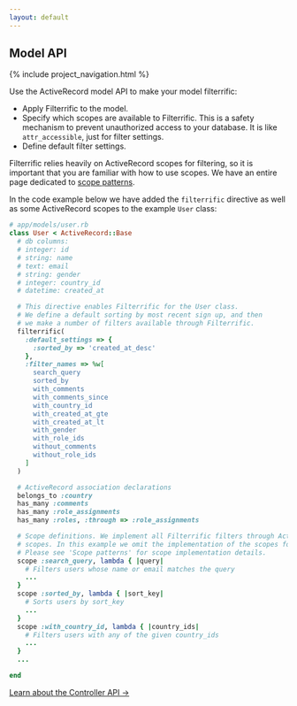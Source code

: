 ```yaml
---
layout: default
---
```


<div class="page-header">
  <h2>Model API</h2>
</div>

{% include project_navigation.html %}

Use the ActiveRecord model API to make your model filterrific:

* Apply Filterrific to the model.
* Specify which scopes are available to Filterrific. This is a safety mechanism
  to prevent unauthorized access to your database. It is like `attr_accessible`,
  just for filter settings.
* Define default filter settings.

Filterrific relies heavily on ActiveRecord scopes for filtering, so it is
important that you are familiar with how to use scopes. We have an entire page
dedicated to [scope patterns](/pages/active_record_scope_patterns.html).

In the code example below we have added the `filterrific` directive as well
as some ActiveRecord scopes to the example `User` class:


```ruby
# app/models/user.rb
class User < ActiveRecord::Base
  # db columns:
  # integer: id
  # string: name
  # text: email
  # string: gender
  # integer: country_id
  # datetime: created_at

  # This directive enables Filterrific for the User class.
  # We define a default sorting by most recent sign up, and then
  # we make a number of filters available through Filterrific.
  filterrific(
    :default_settings => {
      :sorted_by => 'created_at_desc'
    },
    :filter_names => %w[
      search_query
      sorted_by
      with_comments
      with_comments_since
      with_country_id
      with_created_at_gte
      with_created_at_lt
      with_gender
      with_role_ids
      without_comments
      without_role_ids
    ]
  )

  # ActiveRecord association declarations
  belongs_to :country
  has_many :comments
  has_many :role_assignments
  has_many :roles, :through => :role_assignments

  # Scope definitions. We implement all Filterrific filters through ActiveRecord
  # scopes. In this example we omit the implementation of the scopes for brevity.
  # Please see 'Scope patterns' for scope implementation details.
  scope :search_query, lambda { |query|
    # Filters users whose name or email matches the query
    ...
  }
  scope :sorted_by, lambda { |sort_key|
    # Sorts users by sort_key
    ...
  }
  scope :with_country_id, lambda { |country_ids|
    # Filters users with any of the given country_ids
    ...
  }
  ...

end
```

<div class="pull-right">
  <a href="/pages/action_controller_api.html" class='btn btn-success'>Learn about the Controller API &rarr;</a>
</div>
